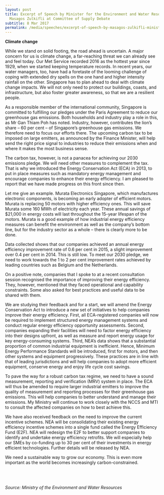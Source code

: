 ```yaml
---
layout: post
title: Excerpt of Speech by Minister for the Environment and Water Resources
  Masagos Zulkifli at Committee of Supply Debate
subtitle: 8 Mar 2017
permalink: /media/speeches/excerpt-of-speech-by-masagos-zulkifli-minister-for-the-environment-and-water-resources-at-committee-of-supply-debate-8-march-2017
---
```

**Climate change**

While we stand on solid footing, the road ahead is uncertain. A major concern for us is climate change, a far-reaching threat we can already see and feel today. Our Met Service recorded 2016 as the hottest year since 1929, when we started keeping temperature records. In recent years, our water managers, too, have had a foretaste of the looming challenge of coping with extended dry spells on the one hand and higher intensity rainfall on the other. Singapore has to plan ahead to deal with climate change impacts. We will not only need to protect our buildings, coasts, and infrastructure, but also foster greater awareness, so that we are a resilient people. 

As a responsible member of the international community, Singapore is committed to fulfilling our pledges under the Paris Agreement to reduce our greenhouse gas emissions. Both households and industry play a role in this, as Mr Gan Thiam Poh has noted. Industry, however, contributes the lion’s share – 60 per cent – of Singapore’s greenhouse gas emissions. We therefore need to focus our efforts there. The upcoming carbon tax to be imposed on large emitters, as announced by the Finance Minister, will help send the right price signal to industries to reduce their emissions when and where it makes the most business sense. 

The carbon tax, however, is not a panacea for achieving our 2030 emissions pledge. We will need other measures to complement the tax. That is why we introduced the Energy Conservation Act (ECA) in 2013, to put in place measures such as mandatory energy management and encourage companies to enhance their energy efficiency. I am pleased to report that we have made progress on this front since then. 

Let me give an example. Murata Electronics Singapore, which manufactures electronic components, is becoming an early adopter of efficient motors. Murata is replacing 50 motors with higher efficiency ones. This will save Murata some 160 MWh of electricity each year. These annual savings of $21,000 in energy costs will last throughout the 15-year lifespan of the motors. Murata is a good example of how industrial energy efficiency measures can benefit the environment as well as the company’s bottom line, but for the industry sector as a whole – there is clearly more to be done. 

Data collected shows that our companies achieved an annual energy efficiency improvement rate of 0.6 per cent in 2015, a slight improvement over 0.4 per cent in 2014. This is still low. To meet our 2030 pledge, we need to work towards the 1 to 2 per cent improvement rates achieved by leading countries such as Belgium and the Netherlands. 

On a positive note, companies that I spoke to at a recent consultation session recognised the importance of improving their energy efficiency. They, however, mentioned that they faced operational and capability constraints. Some also asked for best practices and useful data to be shared with them.

We are studying their feedback and for a start, we will amend the Energy Conservation Act to introduce a new set of initiatives to help companies improve their energy efficiency. First, all ECA-registered companies will now be required to implement structured energy management systems and conduct regular energy efficiency opportunity assessments. Second, companies expanding their facilities will need to factor energy efficiency into their designs upfront, as well as measure and report energy usage for key energy-consuming systems. Third, NEA’s data shows that a substantial proportion of common industrial equipment is inefficient. Hence, Minimum Energy Performance Standards will be introduced, first for motors, and then other systems and equipment progressively. These practices are in line with that of leading jurisdictions and will help companies to adopt more efficient equipment, conserve energy and enjoy life cycle cost savings. 

To pave the way for a robust carbon tax regime, we need to have a sound measurement, reporting and verification (MRV) system in place. The ECA will thus be amended to require larger industrial emitters to improve the quality of measurement and reporting processes for their greenhouse gas emissions. This will help companies to better understand and manage their emissions. My Ministry will continue to work closely with the NCCS and MTI to consult the affected companies on how to best achieve this. 

We have also received feedback on the need to improve the current incentive schemes. NEA will be consolidating their existing energy efficiency incentive schemes into a single fund called the Energy Efficiency Fund (E2F). NEA will redesign the E2F to better support companies to identify and undertake energy efficiency retrofits. We will especially help our SMEs by co-funding up to 30 per cent of their investments in energy efficient technologies. Further details will be released by NEA. 

We need a sustainable way to grow our economy. This is even more important as the world becomes increasingly carbon-constrained.
<br><br><br><br>

*Source: Ministry of the Environment and Water Resources*